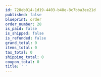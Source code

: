 ```yaml
---
id: 728eb014-1d19-4403-b48e-8c7bba3ee21d
published: false
blueprint: order
order_number: 28
is_paid: false
is_shipped: false
is_refunded: false
grand_total: 0
items_total: 0
tax_total: 0
shipping_total: 0
coupon_total: 0
title: ' '
---
```

